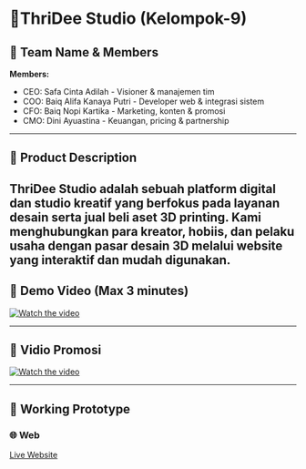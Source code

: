 # 🌟ThriDee Studio (Kelompok-9)

## 👥 Team Name & Members 
**Members:**
- CEO: Safa Cinta Adilah - Visioner & manajemen tim
- COO: Baiq Alifa Kanaya Putri - Developer web & integrasi sistem
- CFO: Baiq Nopi Kartika - Marketing, konten & promosi
- CMO: Dini Ayuastina - Keuangan, pricing & partnership
  
---

## 🧪 Product Description
ThriDee Studio adalah sebuah platform digital dan studio kreatif yang berfokus pada layanan desain serta jual beli aset 3D printing. Kami menghubungkan para kreator, hobiis, dan pelaku usaha dengan pasar desain 3D melalui website yang interaktif dan mudah digunakan.
---

## 🎥 Demo Video (Max 3 minutes)
[![Watch the video](https://img.youtube.com/vi/E3rJKe58K38/0.jpg)](https://www.youtube.com/watch?v=E3rJKe58K38)

---

## 🎥 Vidio Promosi
[![Watch the video](https://img.youtube.com/vi/Ge4WAe9p5uQ/0.jpg)](https://youtu.be/Ge4WAe9p5uQ)

---

## 🚀 Working Prototype

### 🌐 Web
[Live Website](https://thridee-1d812.web.app/)
